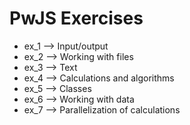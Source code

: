 PwJS Exercises
===================

- ex_1 ⟶ Input/output
- ex_2 ⟶ Working with files
- ex_3 ⟶ Text
- ex_4 ⟶ Calculations and algorithms
- ex_5 ⟶ Classes
- ex_6 ⟶ Working with data
- ex_7 ⟶ Parallelization of calculations
